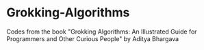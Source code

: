 # Grokking-Algorithms
Codes from the book "Grokking Algorithms: An Illustrated Guide for Programmers and Other Curious People" by Aditya Bhargava
